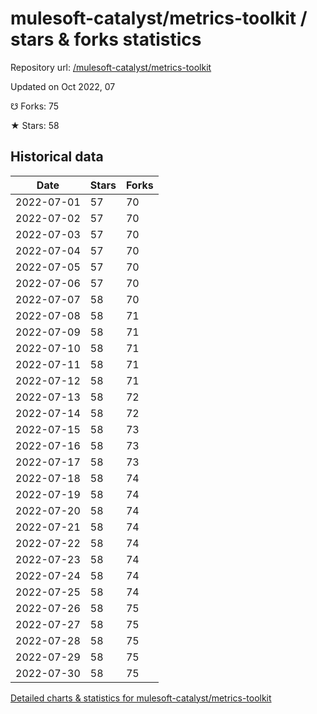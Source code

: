 # mulesoft-catalyst/metrics-toolkit / stars & forks statistics

Repository url: [/mulesoft-catalyst/metrics-toolkit](https://github.com/mulesoft-catalyst/metrics-toolkit)

Updated on Oct 2022, 07

☋ Forks: 75

★ Stars: 58

## Historical data
| Date | Stars | Forks |
|------|-------|-------|
| 2022-07-01 | 57 | 70 | 
| 2022-07-02 | 57 | 70 | 
| 2022-07-03 | 57 | 70 | 
| 2022-07-04 | 57 | 70 | 
| 2022-07-05 | 57 | 70 | 
| 2022-07-06 | 57 | 70 | 
| 2022-07-07 | 58 | 70 | 
| 2022-07-08 | 58 | 71 | 
| 2022-07-09 | 58 | 71 | 
| 2022-07-10 | 58 | 71 | 
| 2022-07-11 | 58 | 71 | 
| 2022-07-12 | 58 | 71 | 
| 2022-07-13 | 58 | 72 | 
| 2022-07-14 | 58 | 72 | 
| 2022-07-15 | 58 | 73 | 
| 2022-07-16 | 58 | 73 | 
| 2022-07-17 | 58 | 73 | 
| 2022-07-18 | 58 | 74 | 
| 2022-07-19 | 58 | 74 | 
| 2022-07-20 | 58 | 74 | 
| 2022-07-21 | 58 | 74 | 
| 2022-07-22 | 58 | 74 | 
| 2022-07-23 | 58 | 74 | 
| 2022-07-24 | 58 | 74 | 
| 2022-07-25 | 58 | 74 | 
| 2022-07-26 | 58 | 75 | 
| 2022-07-27 | 58 | 75 | 
| 2022-07-28 | 58 | 75 | 
| 2022-07-29 | 58 | 75 | 
| 2022-07-30 | 58 | 75 | 


[Detailed charts & statistics for mulesoft-catalyst/metrics-toolkit](https://reviewgithub.com/rep/mulesoft-catalyst/metrics-toolkit)
